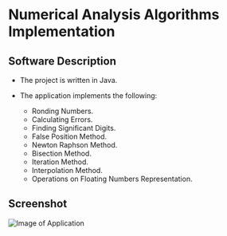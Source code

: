 # Numerical Analysis Algorithms Implementation

## Software Description
- The project is written in Java.

- The application implements the following:
  - Ronding Numbers.
  - Calculating Errors.
  - Finding Significant Digits.
  - False Position Method.
  - Newton Raphson Method.
  - Bisection Method.
  - Iteration Method.
  - Interpolation Method.
  - Operations on Floating Numbers Representation.
  
## Screenshot
  
  ![Image of Application](/app.PNG)
